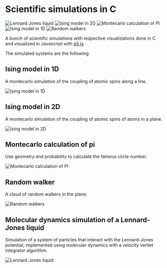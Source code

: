 Scientific simulations in C
===========================

![Lennard Jones liquid](lennard-jones.png)
![Ising model in 2D](ising2D.png)
![Montecarlo calculation of PI](pi.png)
![Ising model in 1D](ising1D.png)
![Random walkers](randomwalker.png)

A bunch of scientific simulations with respective visualizations done in C and
visualized in Javascript with [p5.js](http://hello.p5js.org/).

The simulated systems are the following:

Ising model in 1D
-----------------

A montecarlo simulation of the coupling of atomic spins along a line.

![Ising model in 1D](ising1D.png)

Ising model in 2D
-----------------

A montecarlo simulation of the coupling of atomic spins of atoms in a plane.

![Ising model in 2D](ising2D.png)

Montecarlo calculation of pi
----------------------------

Use geometry and probability to calculate the famous circle number.

![Montecarlo calculation of PI](pi.png)

Random walker
-------------

A cloud of random walkers in the plane.

![Random walkers](randomwalker.png)


Molecular dynamics simulation of a Lennard-Jones liquid
-------------------------------------------------------

Simulation of a system of particles that interact with the Lennard-Jones 
potential, implemented using molecular dynamics with a velocity vertlet 
integrator algorithm.

![Lennard Jones liquid](lennard-jones.png)